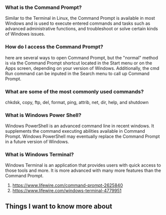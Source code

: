 ### What is the Command Prompt?
Similar to the Terminal in Linux, the Command Prompt is available in most Windows and is used to execute entered commands and tasks such as advanced administrative functions, and troubleshoot or solve certain kinds of Windows issues. 

### How do I access the Command Prompt?
here are several ways to open Command Prompt, but the "normal" method is via the Command Prompt shortcut located in the Start menu or on the Apps screen, depending on your version of Windows. 
Additionally, the cmd Run command can be inputed in the Search menu to call up Command Prompt. 

### What are some of the most commonly used commands?
chkdsk, copy, ftp, del, format, ping, attrib, net, dir, help, and shutdown

### What is Windows Power Shell?
Windows PowerShell is an advanced command line in recent windows. It supplements the command executing abilities available in Command Prompt. 
Windows PowerShell may eventually replace the Command Prompt in a future version of Windows.

### What is Windows Terminal?
Windows Terminal is an application that provides users with quick access to those tools and more. It is more advanced with many more features than the Command Prompt. 


1. https://www.lifewire.com/command-prompt-2625840
2. https://www.lifewire.com/windows-terminal-4779951


## Things I want to know more about
